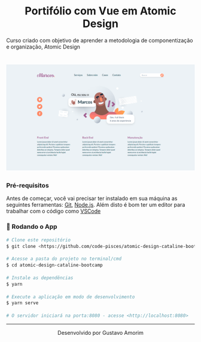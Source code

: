 <h1 align="center">Portifólio com Vue em Atomic Design</h1>
<p>Curso criado com objetivo de aprender a metodologia de componentização e organização, Atomic Design</p>
<h1 align="center">
  <img alt="NextLevelWeek" title="#NextLevelWeek" src=".github/banner.png" />
</h1>

### Pré-requisitos

Antes de começar, você vai precisar ter instalado em sua máquina as seguintes ferramentas:
[Git](https://git-scm.com), [Node.js](https://nodejs.org/en/). 
Além disto é bom ter um editor para trabalhar com o código como [VSCode](https://code.visualstudio.com/)

### 🎲 Rodando o App
```bash
# Clone este repositório
$ git clone <https://github.com/code-pisces/atomic-design-cataline-bootcamp>

# Acesse a pasta do projeto no terminal/cmd
$ cd atomic-design-cataline-bootcamp

# Instale as dependências
$ yarn

# Execute a aplicação em modo de desenvolvimento
$ yarn serve

# O servidor iniciará na porta:8080 - acesse <http://localhost:8080>
```

---
<p align="center">Desenvolvido por Gustavo Amorim</p>
